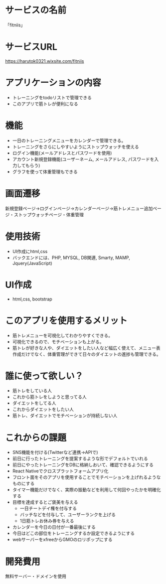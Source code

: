 # サービスの名前
「fitniis」

# サービスURL
https://harutok0321.wixsite.com/fitniis

# アプリケーションの内容
- トレーニングをtodoリストで管理できる
- このアプリで筋トレが便利になる


# 機能
- 一日のトレーニングメニューをカレンダーで管理できる。
- トレーニングをさらにしやすいようにストップウォッチを使える
- ログイン機能(メールアドレスとパスワードを使用)
- アカウント新規登録機能(ユーザーネーム, メールアドレス, パスワードを入力してもらう)
- グラフを使って体重管理もできる

# 画面遷移
新規登録ページ->ログインページ->カレンダーページ->筋トレメニュー追加ページ・ストップウォッチページ・体重管理

# 使用技術
- UI作成にhtml,css
- バックエンドには、PHP, MYSQL, DB関連, Smarty, MAMP, Jquery(JavaScript)

# UI作成
- html,css, bootstrap

# このアプリを使用するメリット
- 筋トレメニューを可視化してわかりやすくできる。
- 可視化できるので、モチベーションも上がる。
- 筋トレが好きな人や、ダイエットをしたい人など幅広く使えて、メニュー表作成だけでなく、体重管理ができて日々のダイエットの進捗も管理できる。

# 誰に使って欲しい？
- 筋トレをしている人
- これから筋トレをしようと思ってる人
- ダイエットをしてる人
- これからダイエットをしたい人
- 筋トレ、ダイエットでモチベーションが持続しない人

# これからの課題
- SNS機能を付ける(Twitterなど連携→APIで)
- 前日に行ったトレーニングを提案するような形でデフォルトでいれる
- 前日にやったトレーニングをDBに格納しおいて、確認できるようにする
- React Nativeでクロスプラットフォームアプリ化
- フロント面をそのアプリを使用することでモチベーションを上げれるようなものにする
- タイマー機能だけでなく、実際の振動などを利用して何回やったかを明確化する
- 目標を達成するとご褒美を与える
	- 一日チートデイ権を付与する
	- バッチなどを付与して、ユーザーランクを上げる
	- 1日筋トレお休み券を与える
- カレンダーを今日の日付が一番最後にする
- 今日はどこの部位をトレーニングするか設定できるようにする
- webサーバーをxfreeからGMOのロリポップにする

# 開発費用
無料サーバー・ドメインを使用